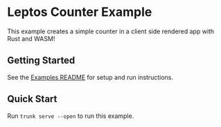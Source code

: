 # Leptos Counter Example

This example creates a simple counter in a client side rendered app with Rust and WASM!

## Getting Started

See the [Examples README](../README.md) for setup and run instructions.

## Quick Start

Run `trunk serve --open` to run this example.
